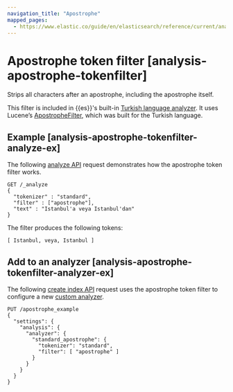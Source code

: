 ```yaml
---
navigation_title: "Apostrophe"
mapped_pages:
  - https://www.elastic.co/guide/en/elasticsearch/reference/current/analysis-apostrophe-tokenfilter.html
---
```


# Apostrophe token filter [analysis-apostrophe-tokenfilter]


Strips all characters after an apostrophe, including the apostrophe itself.

This filter is included in {{es}}'s built-in [Turkish language analyzer](/reference/text-analysis/analysis-lang-analyzer.md#turkish-analyzer). It uses Lucene’s [ApostropheFilter](https://lucene.apache.org/core/10_0_0/analysis/common/org/apache/lucene/analysis/tr/ApostropheFilter.html), which was built for the Turkish language.

## Example [analysis-apostrophe-tokenfilter-analyze-ex]

The following [analyze API](https://www.elastic.co/docs/api/doc/elasticsearch/operation/operation-indices-analyze) request demonstrates how the apostrophe token filter works.

```console
GET /_analyze
{
  "tokenizer" : "standard",
  "filter" : ["apostrophe"],
  "text" : "Istanbul'a veya Istanbul'dan"
}
```

The filter produces the following tokens:

```text
[ Istanbul, veya, Istanbul ]
```


## Add to an analyzer [analysis-apostrophe-tokenfilter-analyzer-ex]

The following [create index API](https://www.elastic.co/docs/api/doc/elasticsearch/operation/operation-indices-create) request uses the apostrophe token filter to configure a new [custom analyzer](docs-content://manage-data/data-store/text-analysis/create-custom-analyzer.md).

```console
PUT /apostrophe_example
{
  "settings": {
    "analysis": {
      "analyzer": {
        "standard_apostrophe": {
          "tokenizer": "standard",
          "filter": [ "apostrophe" ]
        }
      }
    }
  }
}
```


